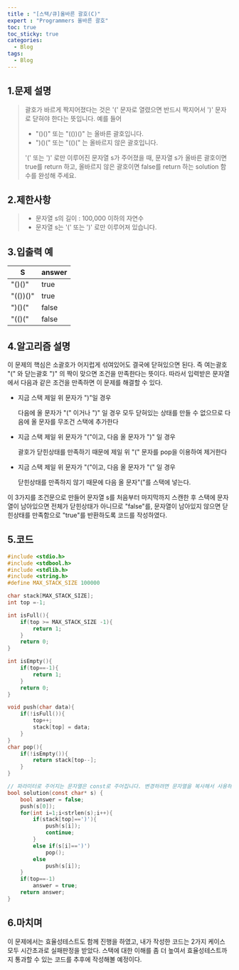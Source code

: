 ```yaml
---
title : "[스택/큐]올바른 괄호(C)"
expert : "Programmers 올바른 괄호"
toc: true
toc_sticky: true
categories:
  - Blog
tags:
  - Blog
---
```


## 1.문제 설명

> 괄호가 바르게 짝지어졌다는 것은 '(' 문자로 열렸으면 반드시 짝지어서 ')' 문자로 닫혀야 한다는 뜻입니다. 예를 들어
> 
> - "()()" 또는 "(())()" 는 올바른 괄호입니다.
> - ")()(" 또는 "(()(" 는 올바르지 않은 괄호입니다.
> 
> '(' 또는 ')' 로만 이루어진 문자열 s가 주어졌을 때, 문자열 s가 올바른 괄호이면 true를 return 하고, 올바르지 않은 괄호이면 false를 return 하는 solution 함수를 완성해 주세요.


## 2.제한사항

> - 문자열 s의 길이 : 100,000 이하의 자연수
> - 문자열 s는 '(' 또는 ')' 로만 이루어져 있습니다.



## 3.입출력 예

| S        | answer |
| -------- | ------ |
| "()()"   | true   |
| "(())()" | true   |
| ")()("   | false  |
| "(()("   | false  |



## 4.알고리즘 설명

이 문제의 핵심은 소괄호가 어지럽게 섞여있어도 결국에 닫혀있으면 된다. 즉 여는괄호 "(" 와 닫는괄호 ")" 의 짝이 맞으면 조건을 만족한다는 뜻이다. 따라서 입력받은 문자열에서 다음과 같은 조건을 만족하면 이 문제를 해결할 수 있다. 



- 지금 스택 제일 위 문자가 ")"일 경우
  
  다음에 올 문자가 "(" 이거나 ")" 일 경우 모두 닫혀있는 상태를 만들 수 없으므로 다음에 올 문자를 무조건 스택에 추가한다

- 지금 스택 제일 위 문자가 "("이고, 다음 올 문자가 ")" 일 경우
  
  괄호가 닫힌상태를 만족하기 때문에 제일 위 "(" 문자를 pop을 이용하여 제거한다

- 지금 스택 제일 위 문자가 "("이고, 다음 올 문자가 "(" 일 경우
  
  닫힌상태를 만족하지 않기 때문에 다음 올 문자"("를 스택에 넣는다.



이 3가지를 조건문으로 만들어 문자열 s를 처음부터 마지막까지 스캔한 후 스택에 문자열이 남아있으면 전체가 닫힌상태가 아니므로 "false"를, 문자열이 남아있지 않으면 닫힌상태를 만족함으로 "true"를 반환하도록 코드를 작성하였다.



## 5.코드

```c
#include <stdio.h>
#include <stdbool.h>
#include <stdlib.h>
#include <string.h>
#define MAX_STACK_SIZE 100000

char stack[MAX_STACK_SIZE];
int top =-1;

int isFull(){
    if(top >= MAX_STACK_SIZE -1){
        return 1;
    }
    return 0;
}

int isEmpty(){
    if(top==-1){
        return 1;
    }
    return 0;
}

void push(char data){
    if(!isFull()){
        top++;
        stack[top] = data;
    }
}
char pop(){
    if(!isEmpty()){
        return stack[top--];
    }
}

// 파라미터로 주어지는 문자열은 const로 주어집니다. 변경하려면 문자열을 복사해서 사용하세요.
bool solution(const char* s) {
    bool answer = false;
    push(s[0]);
    for(int i=1;i<strlen(s);i++){
        if(stack[top]==')'){
            push(s[i]);
            continue;
        }
        else if(s[i]==')')
            pop();
        else
            push(s[i]);
    }
    if(top==-1)
        answer = true;
    return answer;
}
```



## 6.마치며

이 문제에서는 효율성테스트도 함께 진행을 하였고, 내가 작성한 코드는 2가지 케이스 모두 시간초과로 실패판정을 받았다. 스택에 대한 이해를 좀 더 높여서 효율성테스트까지 통과할 수 있는 코드를 추후에 작성해볼 예정이다.  
